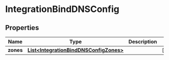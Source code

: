 

# IntegrationBindDNSConfig

## Properties

Name | Type | Description | Notes
------------ | ------------- | ------------- | -------------
**zones** | [**List&lt;IntegrationBindDNSConfigZones&gt;**](IntegrationBindDNSConfigZones.md) |  |  [optional]




